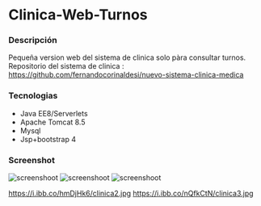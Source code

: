 # Clinica-Web-Turnos

### Descripción
Pequeña version web del sistema de clinica solo pàra consultar turnos.  
Repositorio del sistema de clinica : https://github.com/fernandocorinaldesi/nuevo-sistema-clinica-medica

### Tecnologias
* Java EE8/Serverlets
* Apache Tomcat 8.5
* Mysql
* Jsp+bootstrap 4


### Screenshot
![screenshoot](https://i.ibb.co/PFvdWwv/clinica.jpg)
![screenshoot](https://i.ibb.co/hmDjHk6/clinica2.jpg)
![screenshoot](https://i.ibb.co/nQfkCtN/clinica3.jpg)


https://i.ibb.co/hmDjHk6/clinica2.jpg
https://i.ibb.co/nQfkCtN/clinica3.jpg



